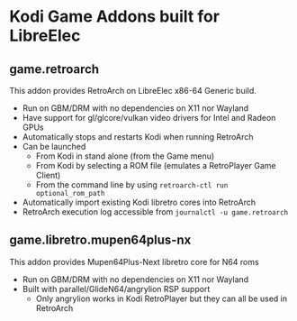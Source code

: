# Kodi Game Addons built for LibreElec

## game.retroarch
This addon provides RetroArch on LibreElec x86-64 Generic build.
* Run on GBM/DRM with no dependencies on X11 nor Wayland
* Have support for gl/glcore/vulkan video drivers for Intel and Radeon GPUs
* Automatically stops and restarts Kodi when running RetroArch
* Can be launched
  * From Kodi in stand alone (from the Game menu)
  * From Kodi by selecting a ROM file (emulates a RetroPlayer Game Client)
  * From the command line by using `retroarch-ctl run optional_rom_path`
* Automatically import existing Kodi libretro cores into RetroArch
* RetroArch execution log accessible from `journalctl -u game.retroarch`

## game.libretro.mupen64plus-nx
This addon provides Mupen64Plus-Next libretro core for N64 roms
* Run on GBM/DRM with no dependencies on X11 nor Wayland
* Built with parallel/GlideN64/angrylion RSP support
  * Only angrylion works in Kodi RetroPlayer but they can all be used in RetroArch
